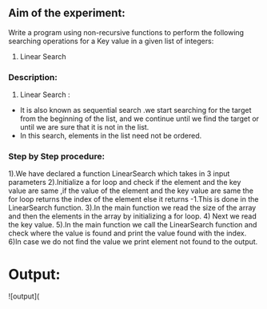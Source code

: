 ## Aim of the experiment:
Write a program using non-recursive functions to perform the following searching operations for a Key value in a given list of integers:
1) Linear Search
### Description:
1) Linear Search : 
- It is also known as sequential search .we start searching for the target from the
 beginning of the list, and we continue until  we find the target or
 until we are sure that it is not in the list.
- In this search, elements in the list need not be ordered.

### Step by Step procedure:
1).We have declared a function LinearSearch which takes in 3 input parameters 
2).Initialize a for loop and check if the element and the key value are same ,if the value of the element and the key value are same the for loop returns the index of the element else it returns -1.This is done in the LinearSearch function.
3).In the main function we read the size of the array and then the elements in the array by initializing a for loop.
4) Next we read the key value.
5).In the main function we call the LinearSearch function and check where the value is found and print the value found with the index.
6)In case we do not find the value we print element not found to the output.

# Output:
![output](




 

